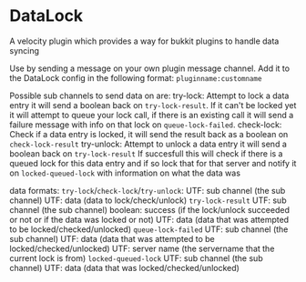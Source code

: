 # DataLock
A velocity plugin which provides a way for bukkit plugins to handle data syncing

Use by sending a message on your own plugin message channel. Add it to the DataLock config in the following format:
`pluginname:customname`

Possible sub channels to send data on are:
  try-lock: Attempt to lock a data entry it will send a boolean back on `try-lock-result`.
            If it can't be locked yet it will attempt to queue your lock call,
            if there is an existing call it will send a failure message with info on that lock on `queue-lock-failed`.
  check-lock: Check if a data entry is locked, it will send the result back as a boolean on `check-lock-result`
  try-unlock: Attempt to unlock a data entry it will send a boolean back on `try-lock-result`
              If succesfull this will check if there is a queued lock for this data entry and if so lock that for that server and notify it on
              `locked-queued-lock` with information on what the data was

data formats:
  `try-lock`/`check-lock`/`try-unlock`:
    UTF: sub channel (the sub channel)
    UTF: data (data to lock/check/unlock)
  `try-lock-result`
    UTF: sub channel (the sub channel)
    boolean: success (if the lock/unlock succeeded or not or if the data was locked or not)
    UTF: data (data that was attempted to be locked/checked/unlocked)
  `queue-lock-failed`
    UTF: sub channel (the sub channel)
    UTF: data (data that was attempted to be locked/checked/unlocked)
    UTF: server name (the servername that the current lock is from)
  `locked-queued-lock`
    UTF: sub channel (the sub channel)
    UTF: data (data that was locked/checked/unlocked)
